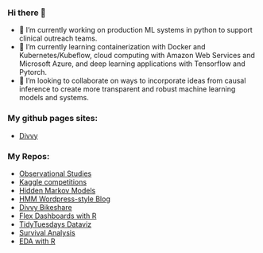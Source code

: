 ### Hi there 👋

- 🔭 I’m currently working on production ML systems in python to support clinical outreach teams.
- 🌱 I’m currently learning containerization with Docker and Kubernetes/Kubeflow, cloud computing with Amazon Web Services and Microsoft Azure, and deep learning applications with Tensorflow and Pytorch.
- 👯 I’m looking to collaborate on ways to incorporate ideas from causal inference to create more transparent and robust machine learning models and systems.


### My github pages sites:
- [Divvy](https://zacklarsen.github.io/flex_master/Divvy_dashboard.html)


### My Repos:
- [Observational Studies](https://github.com/ZackLarsen/Observational_studies)
- [Kaggle competitions](https://github.com/ZackLarsen/kaggle)
- [Hidden Markov Models](https://github.com/ZackLarsen/hmm)
- [HMM Wordpress-style Blog](https://zacklarsen.github.io/hmm/)
- [Divvy Bikeshare](https://zacklarsen.github.io/divvy/)
- [Flex Dashboards with R](https://zacklarsen.github.io/flex/)
- [TidyTuesdays Dataviz](https://github.com/ZackLarsen/tidy_tuesdays)
- [Survival Analysis](https://github.com/ZackLarsen/survival)
- [EDA with R](https://github.com/ZackLarsen/EDA_R)

<!--
**ZackLarsen/ZackLarsen** is a ✨ _special_ ✨ repository because its `README.md` (this file) appears on your GitHub profile.

Here are some ideas to get you started:

- 🔭 I’m currently working on ...
- 🌱 I’m currently learning ...
- 👯 I’m looking to collaborate on ...
- 🤔 I’m looking for help with ...
- 💬 Ask me about ...
- 📫 How to reach me: ...
- 😄 Pronouns: ...
- ⚡ Fun fact: ...
-->
